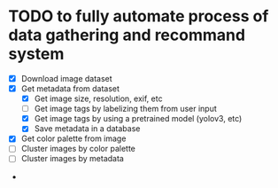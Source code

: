 # TODO to fully automate process of data gathering and recommand system
- [X] Download image dataset
- [X] Get metadata from dataset
  - [X] Get image size, resolution, exif, etc
  - [ ] Get image tags by labelizing them from user input
  - [X] Get image tags by using a pretrained model (yolov3, etc)
  - [X] Save metadata in a database
- [X] Get color palette from image
- [ ] Cluster images by color palette
- [ ] Cluster images by metadata
- 
